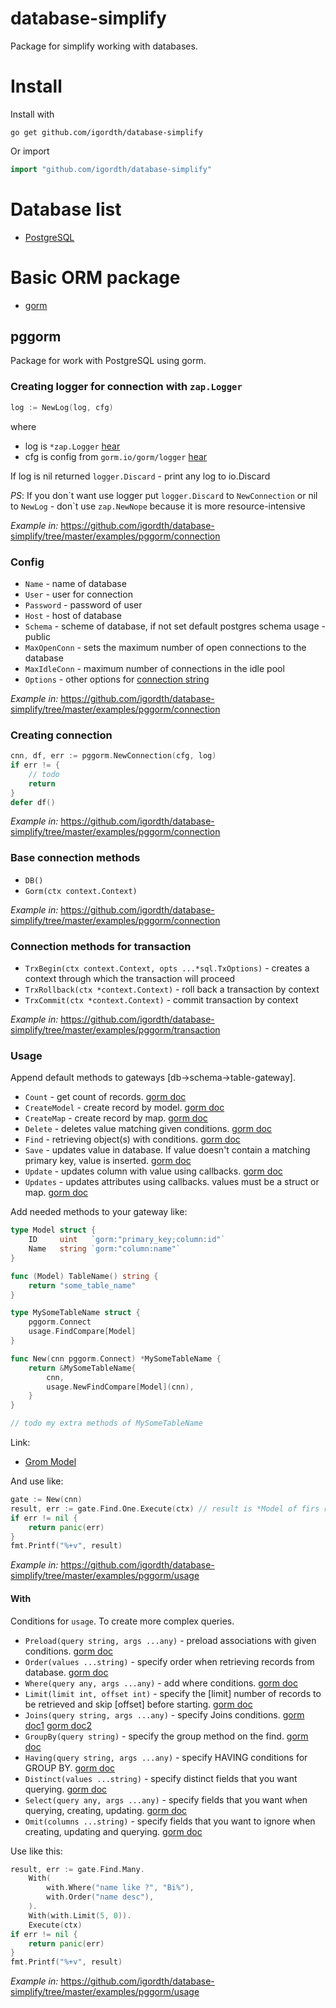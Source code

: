 database-simplify
============

Package for simplify working with databases.

# Install

Install with

```shell
go get github.com/igordth/database-simplify
```

Or import

```go
import "github.com/igordth/database-simplify"
```

# Database list

* [PostgreSQL](https://www.postgresql.org/)

# Basic ORM package

* [gorm](https://gorm.io/)

## pggorm

Package for work with PostgreSQL using gorm.

### Creating logger for connection with `zap.Logger`

```go
log := NewLog(log, cfg)
```

where 
 * log is `*zap.Logger` [hear](https://pkg.go.dev/go.uber.org/zap)
 * cfg is config from `gorm.io/gorm/logger` [hear](https://gorm.io/docs/logger.html)

If log is nil returned `logger.Discard` - print any log to io.Discard

_PS_: If you don\`t want use logger put `logger.Discard` to `NewConnection` or nil to `NewLog` - don\`t use `zap.NewNope` because it is more resource-intensive

_Example in:_ https://github.com/igordth/database-simplify/tree/master/examples/pggorm/connection

### Config

* `Name` - name of database
* `User` - user for connection
* `Password` - password of user
* `Host` - host of database
* `Schema` - scheme of database, if not set default postgres schema usage - public
* `MaxOpenConn` - sets the maximum number of open connections to the database
* `MaxIdleConn` - maximum number of connections in the idle pool
* `Options` - other options for [connection string](https://www.postgresql.org/docs/current/libpq-connect.html#LIBPQ-CONNSTRING)

_Example in:_ https://github.com/igordth/database-simplify/tree/master/examples/pggorm/connection

### Creating connection

```go
cnn, df, err := pggorm.NewConnection(cfg, log)
if err != {
	// todo
	return
}
defer df()
```

_Example in:_ https://github.com/igordth/database-simplify/tree/master/examples/pggorm/connection

### Base connection methods

 * `DB()`
 * `Gorm(ctx context.Context)`

_Example in:_ https://github.com/igordth/database-simplify/tree/master/examples/pggorm/connection

### Connection methods for transaction

* `TrxBegin(ctx context.Context, opts ...*sql.TxOptions)` - creates a context through which the transaction will proceed
* `TrxRollback(ctx *context.Context)` - roll back a transaction by context
* `TrxCommit(ctx *context.Context)` - commit transaction by context

_Example in:_ https://github.com/igordth/database-simplify/tree/master/examples/pggorm/transaction

### Usage

Append default methods to gateways [db->schema->table-gateway].

* `Count` - get count of records. [gorm doc](https://gorm.io/docs/advanced_query.html#Count)
* `CreateModel` - create record by model. [gorm doc](https://gorm.io/docs/create.html#Create-Record)
* `CreateMap` - create record by map. [gorm doc](https://gorm.io/docs/create.html#Create-Record)
* `Delete` - deletes value matching given conditions. [gorm doc](https://gorm.io/docs/delete.html)
* `Find` - retrieving object(s) with conditions. [gorm doc](https://gorm.io/docs/query.html)
* `Save` - updates value in database. If value doesn't contain a matching primary key, value is inserted. [gorm doc](https://gorm.io/docs/update.html#Save-All-Fields)
* `Update` - updates column with value using callbacks. [gorm doc](https://gorm.io/docs/update.html#Update-single-column)
* `Updates` - updates attributes using callbacks. values must be a struct or map. [gorm doc](https://gorm.io/docs/update.html#Updates-multiple-columns)

Add needed methods to your gateway like:

```go
type Model struct {
    ID     uint   `gorm:"primary_key;column:id"`
    Name   string `gorm:"column:name"`
}

func (Model) TableName() string {
    return "some_table_name"
}

type MySomeTableName struct {
	pggorm.Connect
	usage.FindCompare[Model]
}

func New(cnn pggorm.Connect) *MySomeTableName {
	return &MySomeTableName{
		cnn,
		usage.NewFindCompare[Model](cnn),
	}
}

// todo my extra methods of MySomeTableName
```

Link:
 * [Grom Model](https://gorm.io/docs/models.html)

And use like:

```go
gate := New(cnn)
result, err := gate.Find.One.Execute(ctx) // result is *Model of firs row from table some_table_name
if err != nil {
    return panic(err)
}
fmt.Printf("%+v", result)
```

_Example in:_ https://github.com/igordth/database-simplify/tree/master/examples/pggorm/usage

#### With

Conditions for `usage`. To create more complex queries.

* `Preload(query string, args ...any)` - preload associations with given conditions. [gorm doc](https://gorm.io/docs/preload.html#Preload)
* `Order(values ...string)` - specify order when retrieving records from database. [gorm doc](https://gorm.io/docs/query.html#Order)
* `Where(query any, args ...any)` - add where conditions. [gorm doc](https://gorm.io/docs/query.html#Conditions)
* `Limit(limit int, offset int)` - specify the [limit] number of records to be retrieved and skip [offset] before starting. [gorm doc](https://gorm.io/docs/query.html#Limit-amp-Offset)
* `Joins(query string, args ...any)` - specify Joins conditions. [gorm doc1](https://gorm.io/docs/query.html#Joins) [gorm doc2](https://gorm.io/docs/query.html#Joins-Preloading)
* `GroupBy(query string)` - specify the group method on the find. [gorm doc](https://gorm.io/docs/query.html#Group-By-amp-Having)
* `Having(query string, args ...any)` - specify HAVING conditions for GROUP BY. [gorm doc](https://gorm.io/docs/query.html#Group-By-amp-Having)
* `Distinct(values ...string)` - specify distinct fields that you want querying. [gorm doc](https://gorm.io/docs/query.html#Distinct)
* `Select(query any, args ...any)` - specify fields that you want when querying, creating, updating. [gorm doc](https://gorm.io/docs/query.html#Selecting-Specific-Fields)
* `Omit(columns ...string)` - specify fields that you want to ignore when creating, updating and querying. [gorm doc](https://gorm.io/docs/associations.html#Select-x2F-Omit-Association-fields)

Use like this:

```go
result, err := gate.Find.Many.
    With(
        with.Where("name like ?", "Bi%"),
        with.Order("name desc"),
    ).
    With(with.Limit(5, 0)).
    Execute(ctx)
if err != nil {
    return panic(err)
}
fmt.Printf("%+v", result)
```

_Example in:_ https://github.com/igordth/database-simplify/tree/master/examples/pggorm/usage